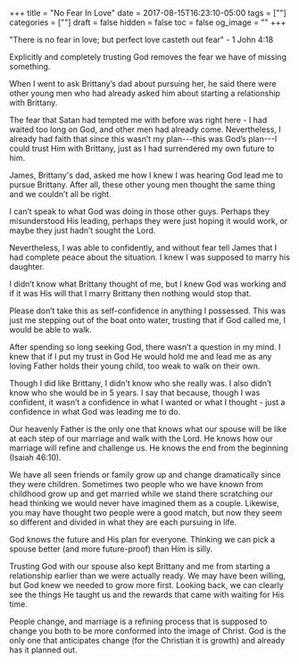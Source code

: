+++
title = "No Fear In Love"
date = 2017-08-15T16:23:10-05:00
tags = [""]
categories = [""]
draft = false
hidden = false
toc = false
og_image = ""
+++


"There is no fear in love; but perfect love casteth out fear" - 1 John 4:18

Explicitly and completely trusting God removes the fear we have of missing something.

<!--more-->

When I went to ask Brittany’s dad about pursuing her, he said there were other young men who had already asked him about starting a relationship with Brittany.

The fear that Satan had tempted me with before was right here - I had waited too long on God, and other men had already come. Nevertheless, I already had faith that since this wasn’t my plan---this was God’s plan---I could trust Him with Brittany, just as I had surrendered my own future to him.

James, Brittany's dad, asked me how I knew I was hearing God lead me to pursue Brittany. After all, these other young men thought the same thing and we couldn’t all be right.

I can’t speak to what God was doing in those other guys. Perhaps they misunderstood His leading, perhaps they were just hoping it would work, or maybe they just hadn’t sought the Lord.

Nevertheless, I was able to confidently, and without fear tell James that I had complete peace about the situation. I knew I was supposed to marry his daughter.

I didn’t know what Brittany thought of me, but I knew God was working and if it was His will that I marry Brittany then nothing would stop that.

Please don’t take this as self-confidence in anything I possessed. This was just me stepping out of the boat onto water, trusting that if God called me, I would be able to walk.

After spending so long seeking God, there wasn’t a question in my mind. I knew that if I put my trust in God He would hold me and lead me as any loving Father holds their young child, too weak to walk on their own.

Though I did like Brittany, I didn’t know who she really was. I also didn’t know who she would be in 5 years. I say that because, though I was confident, it wasn’t a confidence in what I wanted or what I thought - just a confidence in what God was leading me to do.

Our heavenly Father is the only one that knows what our spouse will be like at each step of our marriage and walk with the Lord. He knows how our marriage will refine and challenge us. He knows the end from the beginning (Isaiah 46:10).

We have all seen friends or family grow up and change dramatically since they were children. Sometimes two people who we have known from childhood grow up and get married while we stand there scratching our head thinking we would never have imagined them as a couple. Likewise, you may have thought two people were a good match, but now they seem so different and divided in what they are each pursuing in life.

God knows the future and His plan for everyone. Thinking we can pick a spouse better (and more future-proof) than Him is silly.

Trusting God with our spouse also kept Brittany and me from starting a relationship earlier than we were actually ready. We may have been willing, but God knew we needed to grow more first. Looking back, we can clearly see the things He taught us and the rewards that came with waiting for His time.

People change, and marriage is a refining process that is supposed to change you both to be more conformed into the image of Christ. God is the only one that anticipates change (for the Christian it is growth) and already has it planned out.
